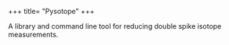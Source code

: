 +++
title= "Pysotope"
+++

A library and command line tool for reducing double spike isotope measurements.
